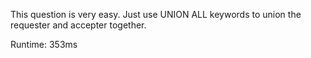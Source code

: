 This question is very easy. Just use UNION ALL keywords to union the requester and accepter together.

Runtime: 353ms

